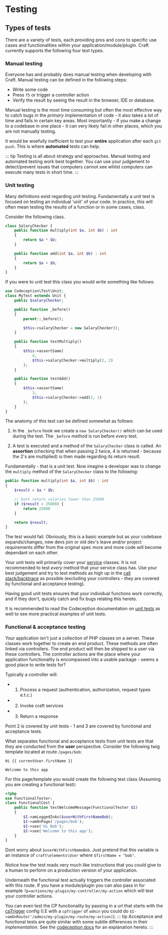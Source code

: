# Testing

## Types of tests

There are a variety of tests, each providing pros and cons to specific use cases and functionalities within your application/module/plugin. Craft currently supports the following four test types.

### Manual testing

Everyone has and probably does manual testing when developing with Craft. Manual testing can be defined in the following steps:

- Write some code
- Press `f5` or trigger a controller action
- Verify the result by seeing the result in the browser, IDE or database.

Manual testing is the most time consuming but often the most effective way to catch bugs in the _primary_ implementation of code - it also takes a lot of time and fails in certain key areas. Most importantly - if you make a change to a codebase in one place - it can very likely fail in other places, which you are not manually testing.

It would be woefully inefficient to test your **entire** application after each `git push`. This is where **automated** tests can help.

::: tip
Testing is all about strategy and approaches. Manual testing and automated testing work best together. You can use your judgement to detect/prevent issues that computers cannot see whilst computers can execute many tests in short time.
:::

### Unit testing

Many definitions exist regarding unit testing. Fundamentally a unit test is focused on testing an individual 'unit' of your code. In practice, this will often mean testing the results of a function or in some cases, class.

Consider the following class.

```php
class SalaryChecker {
    public function multiply(int $a, int $b) : int
    {
        return $a * $b;
    }

    public function add(int $a, int $b) : int
    {
        return $a + $b;
    }
}
```

If you were to unit test this class you would write something like follows:

```php
use Codeception\Test\Unit;
class MyTest extends Unit {
    public $salaryChecker;

    public function _before()
    {
        parent::_before();

        $this->salaryChecker = new SalaryChecker();
    }

    public function testMultiply()
    {
        $this->assertSame(
            4,
            $this->salaryChecker->multiply(2, 2)
        );
    }

    public function testAdd()
    {
        $this->assertSame(
            3,
            $this->salaryChecker->add(2, 1)
        );
    }
}
```

The anatomy of this test can be defined somewhat as follows:

1. In the `_before` hook we create a `new SalaryChecker()` which can be used during the test. The `_before` method is run before _every_ test.

2. A test is executed and a method of the `SalaryChecker` class is called. An **assertion** (checking that when passing 2 twice, 4 is returned - because the 2's are multiplied) is then made regarding its return result.

Fundamentally - that is a unit test. Now imagine a developer was to change the `multiply` method of the `SalaryChecker` class to the following:

```php
public function multiply(int $a, int $b) : int
{
    $result = $a * $b;

    // Dont return salaries lower than 25000
    if ($result < 25000) {
        return 25000
    }

    return $result;
}
```

The test would fail. Obviously, this is a basic example but as your codebase expands/changes, new devs join or old dev's leave and/or project requirements differ from the original spec more and more code will become dependant on each other.

Your unit tests will primarily cover your [service](../extend/services.md) classes. It is not recommended to test _every_ method that your service class has. Use your best judgement and try to test methods as high up in the [call stack/backtrace](https://www.php.net/manual/en/function.debug-backtrace.php) as possible (excluding your controllers - they are covered by functional and acceptance testing).

Having good unit tests ensures that your individual functions work correctly, and if they don't, quickly catch and fix bugs relating this hereto.

It is recommended to read the Codeception documentation on [unit tests](https://codeception.com/docs/05-UnitTests) as well to see more practical examples of unit tests.

### Functional & acceptance testing

Your application isn't just a collection of PHP classes on a server. These classes work together to create an end product. These methods are often linked via controllers. The end product will then be shipped to a user via these controllers. The controller actions are the place where your application functionality is encompassed into a usable package - seems a good place to write tests for?

Typically a controller will:

- 1. Process a request (authentication, authorization, request types e.t.c.)
- 2. Invoke craft services
- 3. Return a response

Point 2 is covered by unit tests - 1 and 3 are covered by functional and acceptance tests.

What separates functional and acceptance tests from unit tests are that they are conducted from the **user** perspective. Consider the following twig template located at route `/pages/bob`:

```twig
Hi {{ currentUser.firstName }}

Welcome to this app
```

For this page/template you would create the following test class (Assuming you are creating a functional test):

```php
<?php
use FunctionalTester;
class FunctionalCest {
    public function testWelcomeMessage(FunctionalTester $I)
    {
        $I->amLoggedInAs($userWithFirstNameBob);
        $I->amOnPage('/pages/bob');
        $I->see('Hi Bob');
        $I->see('Welcome to this app');
    }
}
```

Dont worry about `$userWithFirstNameBob`. Just pretend that this variable is an instance of `craft\elements\User` where `$firstName = "bob"`.

Notice how the test reads very much like instructions that you _could_ give to a human to perform on a production version of your application.

Underneath the functional test actually triggers the controller associated with this route. If you have a module/plugin you can also pass in for example `?p=actions/my-plugin/my-controller/my-action` which will test your controller actions.

You can even test the CP functionality by passing in a url that starts with the [cpTrigger](../config/config-settings.md#cptrigger) config (I.E with a `cpTrigger` of `admin` you could do `$I->amOnRoute('/admin/my-plugin/my-route/my-action)`). ::: tip Acceptance and functional tests are quite similar with some subtle differences in their _implementation_. See the [codeception docs](https://codeception.com/docs/01-Introduction) for an explanation hereto.
:::
